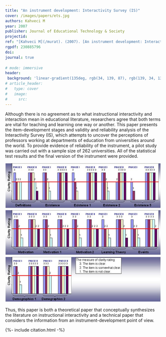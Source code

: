 ```yaml
---
title: "An instrument development: Interactivity Survey (IS)"
cover: /images/papers/ets.jpg
authors: Kahveci M
year: 2007
publisher: Journal of Educational Technology & Society
projectid:
ref: "[Kahveci M](/murat). (2007). [An instrument development: Interactivity Survey (IS)](qgb). _Journal of Educational Technology & Society, 10_(3), 163-174."
rgpdf: 230885796
doi:
journal: true

# mode: immersive
header:
 background: 'linear-gradient(135deg, rgb(34, 139, 87), rgb(139, 34, 139))' 
# article_header:
#   type: cover
#   image:
#     src: 
---
```

Although there is no agreement as to what instructional interactivity and interaction mean in educational literature, researchers agree that both terms are vital for teaching and learning one way or another. This paper presents the item-development stages and validity and reliability analysis of the Interactivity Survey (IS), which attempts to uncover the perceptions of professors working at departments of education from universities around the world. To provide evidence of reliability of the instrument, a pilot study was carried out with a sample size of 262 universities. All of the statistical test results and the final version of the instrument were provided.

![](/images/papers/2007-03-01-interactivity-survey.png)

Thus, this paper is both a theoretical paper that conceptually synthesizes the literature on instructional interactivity and a technical paper that considers the information from an instrument-development point of view.

{%- include citation.html -%}